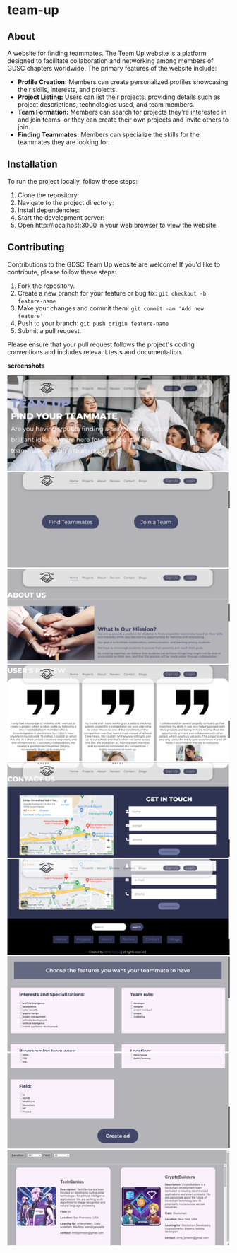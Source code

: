 # team-up
## About

A website for finding teammates.
The Team Up website is a platform designed to facilitate collaboration and networking among members of GDSC chapters worldwide. The primary features of the website include:

- **Profile Creation:** Members can create personalized profiles showcasing their skills, interests, and projects.
- **Project Listing:** Users can list their projects, providing details such as project descriptions, technologies used, and team members.
- **Team Formation:** Members can search for projects they're interested in and join teams, or they can create their own projects and invite others to join.
- **Finding Teammates:** Members can specialize the skills for the teammates they are looking for.

## Installation

To run the project locally, follow these steps:

1. Clone the repository:
2. Navigate to the project directory:
3. Install dependencies:
4. Start the development server:
5. Open http://localhost:3000 in your web browser to view the website.

## Contributing

Contributions to the GDSC Team Up website are welcome! If you'd like to contribute, please follow these steps:

1. Fork the repository.
2. Create a new branch for your feature or bug fix: `git checkout -b feature-name`
3. Make your changes and commit them: `git commit -am 'Add new feature'`
4. Push to your branch: `git push origin feature-name`
5. Submit a pull request.

Please ensure that your pull request follows the project's coding conventions and includes relevant tests and documentation.


**screenshots**

![Screenshot 1](screenshots/website1.png)
![Screenshot 2](screenshots/website2.png)
![Screenshot 3](screenshots/website3.png)
![Screenshot 4](screenshots/website4.png)
![Screenshot 5](screenshots/website5.png)
![Screenshot 6](screenshots/website6.png)
![Screenshot 7](screenshots/website7.png)
![Screenshot 8](screenshots/website8.png)
![Screenshot 9](screenshots/website9.png)


